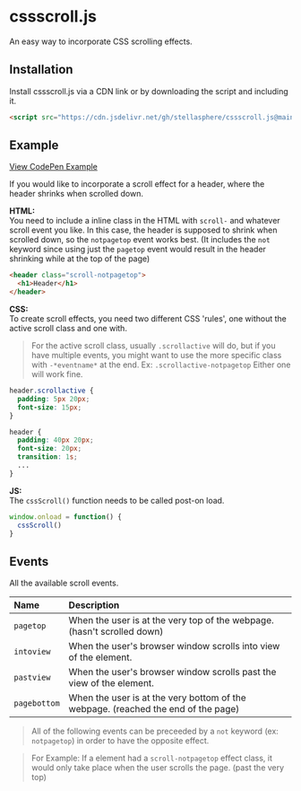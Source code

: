 
# cssscroll.js

An easy way to incorporate CSS scrolling effects.

## Installation

Install cssscroll.js via a CDN link or by downloading the script and including it.

```html
<script src="https://cdn.jsdelivr.net/gh/stellasphere/cssscroll.js@main/script.js"></script>
```
    
## Example
[View CodePen Example](https://codepen.io/stellasphere/pen/NWYdxjL)

If you would like to incorporate a scroll effect for a header, where the header shrinks when scrolled down.

**HTML:**  
You need to include a inline class in the HTML with `scroll-` and whatever scroll event you like.
In this case, the header is supposed to shrink when scrolled down, so the `notpagetop` event works best.
(It includes the `not` keyword since using just the `pagetop` event would result in the header shrinking while at the top of the page) 
```html
<header class="scroll-notpagetop">
  <h1>Header</h1>
</header>
```
**CSS:**  
To create scroll effects, you need two different CSS 'rules', one without the active scroll class and one with. 


> For the active scroll class, usually `.scrollactive` will do, but if you have multiple events, you might want to use the more specific class with `-*eventname*` at the end. Ex: `.scrollactive-notpagetop` Either one will work fine. 
```css
header.scrollactive {
  padding: 5px 20px;
  font-size: 15px;
}

header {
  padding: 40px 20px;
  font-size: 20px;
  transition: 1s;
  ...
}
```
**JS:**  
The `cssScroll()` function needs to be called post-on load. 
```js
window.onload = function() {
  cssScroll()
}
```
## Events

All the available scroll events.

| Name | Description                |
| :-------- | :------------------------- |
| `pagetop` | When the user is at the very top of the webpage. (hasn't scrolled down) |
| `intoview` | When the user's browser window scrolls into view of the element. |
| `pastview` | When the user's browser window scrolls past the view of the element. |
| `pagebottom` | When the user is at the very bottom of the webpage. (reached the end of the page) |

> All of the following events can be preceeded by a `not` keyword (ex: `notpagetop`) in order to have the opposite effect.

> For Example: If a element had a `scroll-notpagetop` effect class, it would only take place when the user scrolls the page. (past the very top)